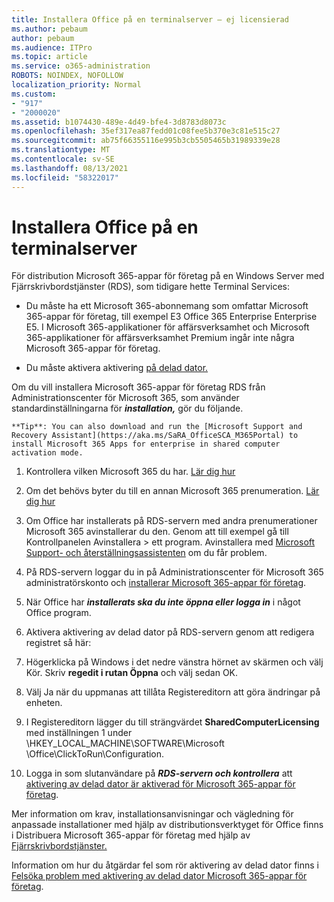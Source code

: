 ```yaml
---
title: Installera Office på en terminalserver – ej licensierad
ms.author: pebaum
author: pebaum
ms.audience: ITPro
ms.topic: article
ms.service: o365-administration
ROBOTS: NOINDEX, NOFOLLOW
localization_priority: Normal
ms.custom:
- "917"
- "2000020"
ms.assetid: b1074430-489e-4d49-bfe4-3d8783d8073c
ms.openlocfilehash: 35ef317ea87fedd01c08fee5b370e3c81e515c27
ms.sourcegitcommit: ab75f66355116e995b3cb5505465b31989339e28
ms.translationtype: MT
ms.contentlocale: sv-SE
ms.lasthandoff: 08/13/2021
ms.locfileid: "58322017"
---
```

# <a name="installing-office-on-a-terminal-server"></a>Installera Office på en terminalserver

För distribution Microsoft 365-appar för företag på en Windows Server med Fjärrskrivbordstjänster (RDS), som tidigare hette Terminal Services:
  
- Du måste ha ett Microsoft 365-abonnemang som omfattar Microsoft 365-appar för företag, till exempel E3 Office 365 Enterprise Enterprise E5. I Microsoft 365-applikationer för affärsverksamhet och Microsoft 365-applikationer för affärsverksamhet Premium ingår inte några Microsoft 365-appar för företag.

- Du måste aktivera aktivering [på delad dator.](https://docs.microsoft.com/DeployOffice/overview-shared-computer-activation)

Om du vill installera Microsoft 365-appar för företag RDS från Administrationscenter för Microsoft 365, som använder standardinställningarna för ***installation,*** gör du följande.

    **Tip**: You can also download and run the [Microsoft Support and Recovery Assistant](https://aka.ms/SaRA_OfficeSCA_M365Portal) to install Microsoft 365 Apps for enterprise in shared computer activation mode.
  
1. Kontrollera vilken Microsoft 365 du har. [Lär dig hur](https://docs.microsoft.com/microsoft-365/admin/admin-overview/what-subscription-do-i-have)

2. Om det behövs byter du till en annan Microsoft 365 prenumeration. [Lär dig hur](https://docs.microsoft.com/microsoft-365/commerce/subscriptions/switch-to-a-different-plan)

3. Om Office har installerats på RDS-servern med andra prenumerationer Microsoft 365 avinstallerar du den. Genom att till exempel gå till Kontrollpanelen Avinstallera \> ett program. Avinstallera med [Microsoft Support- och återställningsassistenten](https://aka.ms/SARA-OfficeUninstall-Alchemy) om du får problem.

4. På RDS-servern loggar du in på Administrationscenter för Microsoft 365 administratörskonto och [installerar Microsoft 365-appar för företag](https://portal.office.com/OLS/MySoftware.aspx).

5. När Office har ***installerats ska du inte öppna eller logga in*** i något Office program.

6. Aktivera aktivering av delad dator på RDS-servern genom att redigera registret så här:

1. Högerklicka på Windows i det nedre vänstra hörnet av skärmen och välj Kör. Skriv **regedit i rutan Öppna** och välj sedan OK.

2. Välj Ja när du uppmanas att tillåta Registereditorn att göra ändringar på enheten.

3. I Registereditorn lägger du till strängvärdet **SharedComputerLicensing** med inställningen 1 under \HKEY_LOCAL_MACHINE\SOFTWARE\Microsoft \Office\ClickToRun\Configuration.

7. Logga in som slutanvändare på ***RDS-servern och kontrollera*** att [aktivering av delad dator är aktiverad för Microsoft 365-appar för företag](https://docs.microsoft.com/DeployOffice/troubleshoot-shared-computer-activation#verify-that-activation-for-microsoft-365-apps-succeeded).

Mer information om krav, installationsanvisningar och vägledning för anpassade installationer med hjälp av distributionsverktyget för Office finns i Distribuera Microsoft 365-appar för företag med hjälp av [Fjärrskrivbordstjänster.](https://docs.microsoft.com/DeployOffice/deploy-microsoft-365-apps-remote-desktop-services)
  
Information om hur du åtgärdar fel som rör aktivering av delad dator finns i [Felsöka problem med aktivering av delad dator Microsoft 365-appar för företag](https://docs.microsoft.com/DeployOffice/troubleshoot-shared-computer-activation).
  
